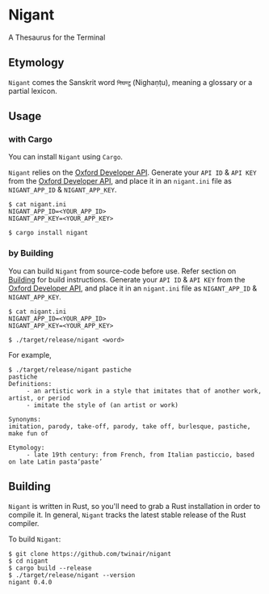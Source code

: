 # Nigant
A Thesaurus for the Terminal

## Etymology
`Nigant` comes the Sanskrit word `निघण्टु` (Nighaṇṭu), meaning a glossary or a partial lexicon.

## Usage

### with Cargo
You can install `Nigant` using `Cargo`.

`Nigant` relies on the [Oxford Developer API](https://developer.oxforddictionaries.com/). Generate your `API ID` & `API KEY` from the [Oxford Developer API](https://developer.oxforddictionaries.com/), and place it in an `nigant.ini` file as `NIGANT_APP_ID` & `NIGANT_APP_KEY`.

```
$ cat nigant.ini
NIGANT_APP_ID=<YOUR_APP_ID>
NIGANT_APP_KEY=<YOUR_APP_KEY>

$ cargo install nigant
```

### by Building
You can build `Nigant` from source-code before use. Refer section on [Building](#Building) for build instructions. Generate your `API ID` & `API KEY` from the [Oxford Developer API](https://developer.oxforddictionaries.com/), and place it in an `nigant.ini` file as `NIGANT_APP_ID` & `NIGANT_APP_KEY`.

```
$ cat nigant.ini
NIGANT_APP_ID=<YOUR_APP_ID>
NIGANT_APP_KEY=<YOUR_APP_KEY>

$ ./target/release/nigant <word> 
```
For example,
```
$ ./target/release/nigant pastiche                                                                                                 
pastiche
Definitions:
	 - an artistic work in a style that imitates that of another work, artist, or period
	 - imitate the style of (an artist or work)

Synonyms:
imitation, parody, take-off, parody, take off, burlesque, pastiche, make fun of

Etymology:
	 - late 19th century: from French, from Italian pasticcio, based on late Latin pasta‘paste’
```

## Building
`Nigant` is written in Rust, so you'll need to grab a Rust installation in order to compile it. In general, `Nigant` tracks the latest stable release of the Rust compiler.

To build `Nigant`:
```
$ git clone https://github.com/twinair/nigant
$ cd nigant
$ cargo build --release
$ ./target/release/nigant --version
nigant 0.4.0	
```
